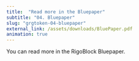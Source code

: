 ```yaml
---
title:  "Read more in the Bluepaper"
subtitle: "04. Bluepaper"
slug: "grgtoken-04-bluepaper"
external_link: /assets/downloads/BluePaper.pdf
animation: true
---
```


You can read more in the RigoBlock Bluepaper.
